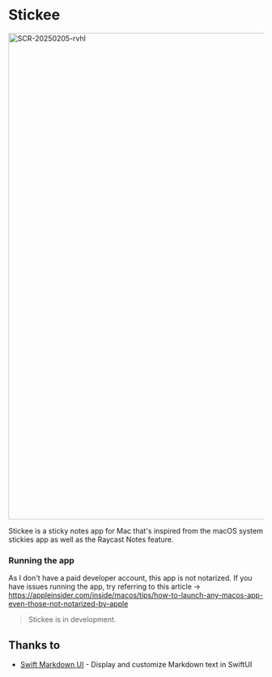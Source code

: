 # Stickee
<img width="961" alt="SCR-20250205-rvhl" src="https://github.com/user-attachments/assets/f708e6f8-33e9-42b5-bea9-ea966524b547" />

Stickee is a sticky notes app for Mac that's inspired from the macOS system stickies app as well as the Raycast Notes feature.

### Running the app
As I don't have a paid developer account, this app is not notarized.
If you have issues running the app, try referring to this article -> https://appleinsider.com/inside/macos/tips/how-to-launch-any-macos-app-even-those-not-notarized-by-apple

> Stickee is in development.

## Thanks to
- [Swift Markdown UI](https://github.com/gonzalezreal/swift-markdown-ui) - Display and customize Markdown text in SwiftUI

